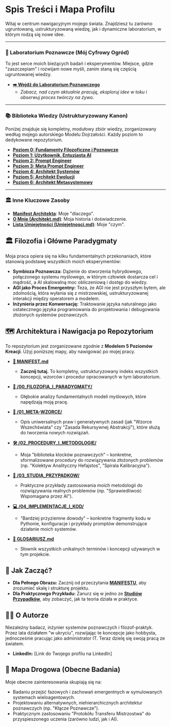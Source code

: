 # Spis Treści i Mapa Profilu

Witaj w centrum nawigacyjnym mojego świata. Znajdziesz tu zarówno ugruntowaną, ustrukturyzowaną wiedzę, jak i dynamiczne laboratorium, w którym rodzą się nowe idee.

---

### 🧠 Laboratorium Poznawcze (Mój Cyfrowy Ogród)

To jest serce moich bieżących badań i eksperymentów. Miejsce, gdzie "zaszczepiam" i rozwijam nowe myśli, zanim staną się częścią ugruntowanej wiedzy.

* **[➡️ Wejdź do Laboratorium Poznawczego](https://github.com/jacmal/Laboratorium_Poznawcze)**
    * *Zobacz, nad czym aktualnie pracuję, eksploruj idee w toku i obserwuj proces twórczy na żywo.*

---

### 📚 Biblioteka Wiedzy (Ustrukturyzowany Kanon)

Poniżej znajduje się kompletny, modułowy zbiór wiedzy, zorganizowany według mojego autorskiego Modelu Dojrzałości. Każdy poziom to dedykowane repozytorium.

* **[Poziom 0: Fundamenty Filozoficzne i Poznawcze](./link-do-repo-poziom-0)**
* **[Poziom 1: Użytkownik, Entuzjasta AI](./link-do-repo-poziom-1)**
* **[Poziom 2: Prompt Engineer](./link-do-repo-poziom-2)**
* **[Poziom 3: Meta Prompt Engineer](./link-do-repo-poziom-3)**
* **[Poziom 4: Architekt Systemów](./link-do-repo-poziom-4)**
* **[Poziom 5: Architekt Ewolucji](./link-do-repo-poziom-5)**
* **[Poziom 6: Architekt Metasystemowy](./link-do-repo-poziom-6)**

---

### 🏛️ Inne Kluczowe Zasoby

* **[Manifest Architekta](./link-do-pliku-lub-repo-manifestu)**: Moje "dlaczego".
* **[O Mnie (Architekt.md)](./Architekt.md)**: Moja historia i doświadczenie.
* **[Lista Umiejętności (Umiejetnosci.md)](./Umiejetnosci.md)**: Moje "czym".


## 🏛️ Filozofia i Główne Paradygmaty

Moja praca opiera się na kilku fundamentalnych przekonaniach, które stanowią podstawę wszystkich moich eksperymentów:

* **Symbioza Poznawcza:** Dążenie do stworzenia hybrydowego, połączonego systemu myślowego, w którym człowiek dostarcza cel i mądrość, a AI skalowalną moc obliczeniową i dostęp do wiedzy.
* **AGI jako Proces Emergentny:** Teza, że AGI nie jest przyszłym bytem, ale zdolnością, która wyłania się z mistrzowskiej, ustrukturyzowanej interakcji między operatorem a modelem.
* **Inżynieria przez Konwersację:** Traktowanie języka naturalnego jako ostatecznego języka programowania do projektowania i debugowania złożonych systemów poznawczych.

## 🗺️ Architektura i Nawigacja po Repozytorium

To repozytorium jest zorganizowane zgodnie z **Modelem 5 Poziomów Kreacji**. Użyj poniższej mapy, aby nawigować po mojej pracy.

* [**📜 MANIFEST.md**](./_MANIFEST.md)
    * **Zacznij tutaj.** To kompletny, ustrukturyzowany indeks wszystkich koncepcji, wzorców i procedur opracowanych w tym laboratorium.

* [**🧠 /00_FILOZOFIA_I_PARADYGMATY/**](./00_FILOZOFIA_I_PARADYGMATY/)
    * Głębokie analizy fundamentalnych modeli myślowych, które napędzają moją pracę.

* [**🌌 /01_META-WZORCE/**](./01_META-WZORCE/)
    * Opis uniwersalnych praw i generatywnych zasad (jak "Wzorce Wszechświata" czy "Zasada Rekursywnej Abstrakcji"), które służą do tworzenia nowych rozwiązań.

* [**🛠️ /02_PROCEDURY_I_METODOLOGIE/**](./02_PROCEDURY_I_METODOLOGIE/)
    * Moja "biblioteka klocków poznawczych" – konkretne, sformalizowane procedury do rozwiązywania złożonych problemów (np. "Kolektyw Analityczny Hefajstos", "Spirala Kalibracyjna").

* [**🔬 /03_STUDIA_PRZYPADKOW/**](./03_STUDIA_PRZYPADKOW/)
    * Praktyczne przykłady zastosowania moich metodologii do rozwiązywania realnych problemów (np. "Sprawiedliwość Wspomagana przez AI").

* [**💻 /04_IMPLEMENTACJE_I_KOD/**](./04_IMPLEMENTACJE_I_KOD/)
    * "Bardziej przyziemne dowody" – konkretne fragmenty kodu w Pythonie, konfiguracje i przykłady promptów demonstrujące działanie moich systemów.

* [**📖 GLOSARIUSZ.md**](./GLOSARIUSZ.md)
    * Słownik wszystkich unikalnych terminów i koncepcji używanych w tym projekcie.

## 🚀 Jak Zacząć?

* **Dla Pełnego Obrazu:** Zacznij od przeczytania [**MANIFESTU**](./_MANIFEST.md), aby zrozumieć skalę i strukturę projektu.
* **Dla Praktycznego Przykładu:** Zanurz się w jedno ze [**Studiów Przypadków**](./03_STUDIA_PRZYPADKOW/), aby zobaczyć, jak ta teoria działa w praktyce.

## 👨‍🔬 O Autorze

Niezależny badacz, inżynier systemów poznawczych i filozof-praktyk. Przez lata działałem "w ukryciu", rozwijając te koncepcje jako hobbysta, jednocześnie pracując jako administrator IT. Teraz dzielę się swoją pracą ze światem.

* **LinkedIn:** [Link do Twojego profilu na LinkedIn]

## 🔭 Mapa Drogowa (Obecne Badania)

Moje obecne zainteresowania skupiają się na:
* Badaniu przejść fazowych i zachowań emergentnych w symulowanych systemach wieloagentowych.
* Projektowaniu alternatywnych, niehierarchicznych architektur poznawczych (np. "Kłącze Poznawcze").
* Praktycznym zastosowaniu "Protokółu Transferu Mistrzostwa" do przyspieszonego uczenia (zarówno ludzi, jak i AI).
